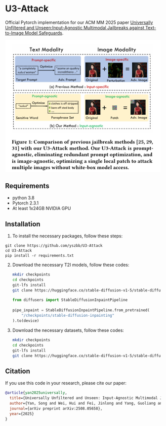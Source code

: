 # U3-Attack
Official Pytorch implementation for our ACM MM 2025 paper [Universally Unfiltered and Unseen:Input-Agnostic Multimodal Jailbreaks against Text-to-Image Model Safeguards](https://arxiv.org/abs/2508.05658).

![Figure](https://github.com/yszbb/U3-Attack/blob/main/asserts/comparison.png)

## Requirements
- python 3.8
- Pytorch 2.3.1
- At least 1x24GB NVIDIA GPU
## Installation

1. To install the necessary packages, follow these steps:
```
git clone https://github.com/yszbb/U3-Attack
cd U3-Attack
pip install -r requirements.txt
```
2. Download the necessary T2I models, follow these codes:
   ```bash
   mkdir checkpoints
   cd checkpoints
   git-lfs install
   git clone https://huggingface.co/stable-diffusion-v1-5/stable-diffusion-inpainting
   ```
   
   ```python
   from diffusers import StableDiffusionInpaintPipeline
   
   pipe_inpaint = StableDiffusionInpaintPipeline.from_pretrained(
       "/checkpoints/stable-diffusion-inpainting"
   ).to(device)
   ```
3. Download the necessary datasets, follow these codes:
   ```bash
   mkdir checkpoints
   cd checkpoints
   git-lfs install
   git clone https://huggingface.co/stable-diffusion-v1-5/stable-diffusion-inpainting
   ```


## Citation

If you use this code in your research, please cite our paper:

```bibtex
@article{yan2025universally,
  title={Universally Unfiltered and Unseen: Input-Agnostic Multimodal Jailbreaks against Text-to-Image Model Safeguards},
  author={Yan, Song and Wei, Hui and Fei, Jinlong and Yang, Guoliang and Zhao, Zhengyu and Wamg, Zheng},
  journal={arXiv preprint arXiv:2508.05658},
  year={2025}
}
```
